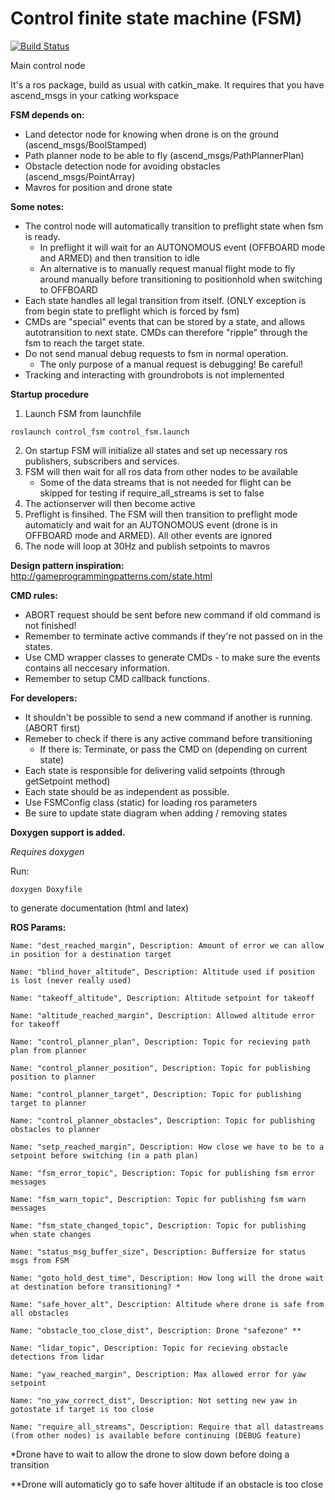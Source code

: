 # Control finite state machine (FSM)

[![Build Status](http://build.ascendntnu.no/buildStatus/icon?job=control_fsm)](http://build.ascendntnu.no/job/control_fsm/)

Main control node 

It's a ros package, build as usual with catkin_make. It requires that you have ascend_msgs in your catking workspace

**FSM depends on:**
- Land detector node for knowing when drone is on the ground (ascend_msgs/BoolStamped)
- Path planner node to be able to fly (ascend_msgs/PathPlannerPlan)
- Obstacle detection node for avoiding obstacles (ascend_msgs/PointArray)
- Mavros for position and drone state

**Some notes:**
- The control node will automatically transition to preflight state when fsm is ready.
    - In preflight it will wait for an AUTONOMOUS event (OFFBOARD mode and ARMED) and then transition to idle
    - An alternative is to manually request manual flight mode to fly around manually before transitioning to positionhold when switching to OFFBOARD
- Each state handles all legal transition from itself. (ONLY exception is from begin state to preflight which is forced by fsm)
- CMDs are "special" events that can be stored by a state, and allows autotransition to next state. CMDs
can therefore "ripple" through the fsm to reach the target state.
- Do not send manual debug requests to fsm in normal operation.
    - The only purpose of a manual request is debugging! Be careful!
- Tracking and interacting with groundrobots is not implemented 

**Startup procedure**
1. Launch FSM from launchfile
```
roslaunch control_fsm control_fsm.launch
```
2. On startup FSM will initialize all states and set up necessary ros publishers, subscribers and services.
3. FSM will then wait for all ros data from other nodes to be available
    - Some of the data streams that is not needed for flight can be skipped for testing if require_all_streams is set to false
4. The actionserver will then become active
5. Preflight is finsihed. The FSM will then transition to preflight mode automaticly and wait for an AUTONOMOUS event (drone is in OFFBOARD mode and ARMED). All other events are ignored
6. The node will loop at 30Hz and publish setpoints to mavros

**Design pattern inspiration:**
http://gameprogrammingpatterns.com/state.html

**CMD rules:**
- ABORT request should be sent before new command if old command is not finished!
- Remember to terminate active commands if they're not passed on in the states.
- Use CMD wrapper classes to generate CMDs - to make sure the events contains all neccesary information.
- Remember to setup CMD callback functions. 

**For developers:**
- It shouldn't be possible to send a new command if another is running. (ABORT first)
- Remeber to check if there is any active command before transitioning
    - If there is: Terminate, or pass the CMD on (depending on current state)
- Each state is responsible for delivering valid setpoints (through getSetpoint method)
- Each state should be as independent as possible.
- Use FSMConfig class (static) for loading ros parameters
- Be sure to update state diagram when adding / removing states

**Doxygen support is added.**

*Requires doxygen*

Run:
```
doxygen Doxyfile
```
to generate documentation (html and latex)

**ROS Params:**

```
Name: "dest_reached_margin", Description: Amount of error we can allow in position for a destination target
```
```
Name: "blind_hover_altitude", Description: Altitude used if position is lost (never really used)
```
```
Name: "takeoff_altitude", Description: Altitude setpoint for takeoff
```
```
Name: "altitude_reached_margin", Description: Allowed altitude error for takeoff
```
```
Name: "control_planner_plan", Description: Topic for recieving path plan from planner
```
```
Name: "control_planner_position", Description: Topic for publishing position to planner
```
```
Name: "control_planner_target", Description: Topic for publishing target to planner
```
```
Name: "control_planner_obstacles", Description: Topic for publishing obstacles to planner
```
```
Name: "setp_reached_margin", Description: How close we have to be to a setpoint before switching (in a path plan)
```
```
Name: "fsm_error_topic", Description: Topic for publishing fsm error messages
```
```
Name: "fsm_warn_topic", Description: Topic for publishing fsm warn messages
```
```
Name: "fsm_state_changed_topic", Description: Topic for publishing when state changes
```
```
Name: "status_msg_buffer_size", Description: Buffersize for status msgs from FSM
```
```
Name: "goto_hold_dest_time", Description: How long will the drone wait at destination before transitioning? *
```
```
Name: "safe_hover_alt", Description: Altitude where drone is safe from all obstacles
```
```
Name: "obstacle_too_close_dist", Description: Drone "safezone" **
```
```
Name: "lidar_topic", Description: Topic for recieving obstacle detections from lidar
```
```
Name: "yaw_reached_margin", Description: Max allowed error for yaw setpoint
```
```
Name: "no_yaw_correct_dist", Description: Not setting new yaw in gotostate if target is too close
```
```
Name: "require_all_streams", Description: Require that all datastreams (from other nodes) is available before continuing (DEBUG feature) 
```
*Drone have to wait to allow the drone to slow down before doing a transition

**Drone will automaticly go to safe hover altitude if an obstacle is too close

